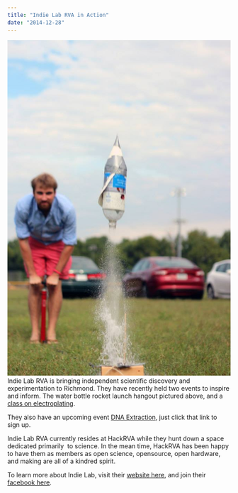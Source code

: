 ```yaml
---
title: "Indie Lab RVA in Action"
date: "2014-12-28"
---
```


[![indylabs](images/indylabs.jpg)](http://www.hackrva.org/blog/wp-content/uploads/2014/12/indylabs.jpg) Indie Lab RVA is bringing independent scientific discovery and experimentation to Richmond. They have recently held two events to inspire and inform. The water bottle rocket launch hangout pictured above, and a [class on electroplating](http://www.meetup.com/HackRVA-Meetup/events/219060477/).

They also have an upcoming event [DNA Extraction](http://www.meetup.com/HackRVA-Meetup/events/219060541/), just click that link to sign up.

Indie Lab RVA currently resides at HackRVA while they hunt down a space dedicated primarily  to science. In the mean time, HackRVA has been happy to have them as members as open science, opensource, open hardware, and making are all of a kindred spirit.

To learn more about Indie Lab, visit their [website here](http://indielabrva.com/?page_id=18), and join their [facebook here](https://www.facebook.com/indielabrva?fref=photo).
